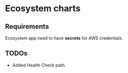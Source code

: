 # Ecosystem charts

## Requirements

Ecosystem app need to have **secrets** for AWS credentials.

## TODOs

- Added Health Check path.
